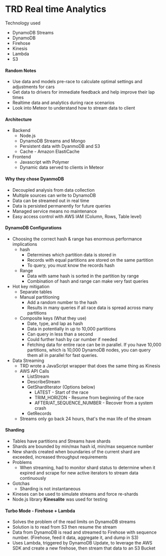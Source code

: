 TRD Real time Analytics
=======================

Technology used
* DynamoDB Streams
* DynamoDB
* Firehose
* Kinesis
* Lambda
* S3

#### Random Notes
* Use data and models pre-race to calculate optimal settings and adjustments for cars
* Get data to drivers for immediate feedback and help improve their lap times
* Realtime data and analytics during race scenarios
* Look into Meteor to understand how to stream data to client

#### Architecture
* Backend
	* Node.js
	* DynamoDB Streams and Mongo
	* Persistent data with DyanmoDB and S3
	* Cache - Amazon ElastiCache
* Frontend
	* Javascript with Polymer
	* Dynamic data served to clients in Meteor
	
#### Why they chose DyanmoDB
* Decoupled analysis from data collection
* Multiple sources can write to DynamoDB
* Data can be streamed out in real time
* Data is persisted permanently for future queries
* Managed service means no maintenance
* Easy access control with AWS IAM (Column, Rows, Table level)

#### DynamoDB Configurations
* Choosing the correct hash & range has enormous performance implications
	* hash
		* Determines which partition data is stored in
		* Records with equal partitions are stored on the same partition
		* To query, you must know the records hash
	* Range
		* Data with same hash is sorted in the partition by range
		* Combination of hash and range can make very fast queries
* Hot key mitigation
	* Separate tables
	* Manual partitioning
		* Add a random number to the hash
		* Results in many queries if all race data is spread across many partitions
	* Composite keys (What they use)
		* Date, type, and lap as hash
		* Data in potentially in up to 10,000 partitions
		* Can query in less than a second
		* Could further hash by car number if needed
		* Fetching data for entire race can be in parallel. If you have 10,000 partitions, which is 10,000 DynamoDB nodes, you can query them all in parallel for fast queries.
* Data Streaming
	* TRD wrote a JavaScript wrapper that does the same thing as Kinesis
	* AWS API Calls
		* ListStream
		* DescribeStream
		* GetShardIterator (Options below)
			* LATEST - Start of the race
			* TRIM_HORIZON - Resume from beginning of the race
			* AFTER/AT_SEQUENCE_NUMBER - Recover from a system crash
		* GetRecords
	* Streams only go back 24 hours, that's the max life of the stream
	
#### Sharding
* Tables have partitions and Streams have shards
* Shards are bounded by min/max hash id, min/max sequence number
* New shards created when boundaries of the current shard are exceeded, increased throughput requirements
* Problems
	* When streaming, had to monitor shard status to determine when it expired and scrape for new active iterators to stream data continuously
* Gotchas
	* Sharding is not instantaneous
* Kineses can be used to simulate streams and force re-shards
* Node.js library **Kinesalite** was used for testing

#### Turbo Mode - Firehose + Lambda
* Solves the problem of the read limits on DynamoDB streams
* Solution is to read from S3 then resume the stream
* Data from DynamoDB is read and streamed to Firehose with sequence number. (Firehose, feed it data, aggregate it, and dump in S3)
* Uses Lambda, triggered by DynamoDB Update, to leverage the AWS SDK and create a new firehose, then stream that data to an S3 Bucket
	


